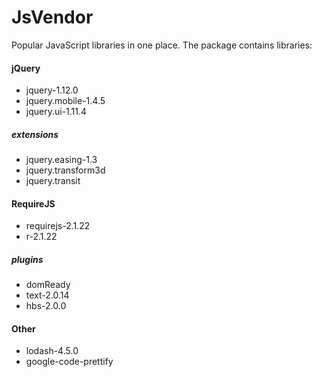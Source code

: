 # JsVendor
Popular JavaScript libraries in one place. The package contains libraries:

#### jQuery 

* jquery-1.12.0
* jquery.mobile-1.4.5
* jquery.ui-1.11.4

##### extensions

* jquery.easing-1.3
* jquery.transform3d
* jquery.transit

#### RequireJS

* requirejs-2.1.22
* r-2.1.22

##### plugins

* domReady
* text-2.0.14
* hbs-2.0.0

#### Other

* lodash-4.5.0
* google-code-prettify